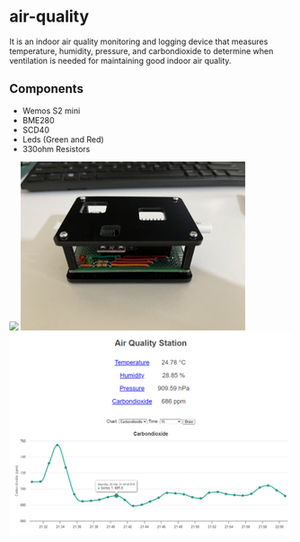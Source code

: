 # air-quality
It is an indoor air quality monitoring and logging device that measures temperature, humidity, pressure, and carbondioxide to determine when ventilation is needed for maintaining good indoor air quality.

## Components
- Wemos S2 mini
- BME280
- SCD40
- Leds (Green and Red)
- 330ohm Resistors

<p align="left">
  <img src="images/3.JPG" width="400">
  <img src="images/2.JPG" width="400"><br>
  <img src="images/1.png" width="1095">
</p>
